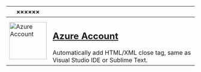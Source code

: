 | ××××××                                                                                                                                                                                                                                                                                         |                                                                                                                                                                                                       |
| ---------------------------------------------------------------------------------------------------------------------------------------------------------------------------------------------------------------------------------------------------------------------------------------------- | ----------------------------------------------------------------------------------------------------------------------------------------------------------------------------------------------------- |
| <a href="https://marketplace.visualstudio.com/items?itemName=formulahendry.auto-close-tag"><img width="100" src="https://formulahendry.gallerycdn.vsassets.io/extensions/formulahendry/auto-close-tag/0.5.14/1644313109985/Microsoft.VisualStudio.Services.Icons.Default" alt="Azure Account"> | <h2><a href="https://marketplace.visualstudio.com/items?itemName=formulahendry.auto-close-tag">Azure Account</a></h2>Automatically add HTML/XML close tag, same as Visual Studio IDE or Sublime Text. |
